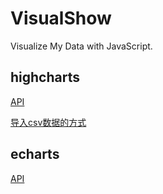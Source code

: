# VisualShow
Visualize My Data with JavaScript.

## highcharts
[API](http://api.highcharts.com/)

[导入csv数据的方式](http://www.knowstack.com/different-ways-of-loading-highcharts-data/)

## echarts
[API](http://echarts.baidu.com/doc/doc.html)
